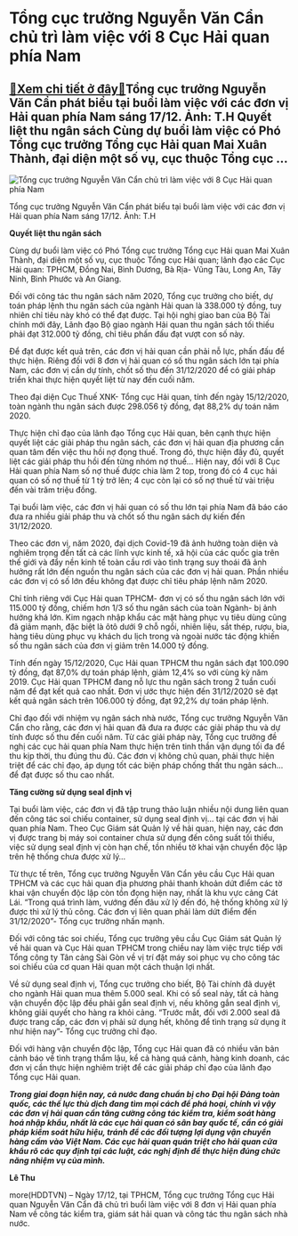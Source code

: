 Tổng cục trưởng Nguyễn Văn Cẩn chủ trì làm việc với 8 Cục Hải quan phía Nam
===========================================================================

[:gift:Xem chi tiết ở đây:gift:](https://hddtvn.com/tong-cuc-truong-nguyen-van-can-chu-tri-lam-viec-voi-8-cuc-hai-quan-phia-nam-2/)Tổng cục trưởng Nguyễn Văn Cẩn phát biểu tại buổi làm việc với các đơn vị Hải quan phía Nam sáng 17/12. Ảnh: T.H Quyết liệt thu ngân sách Cùng dự buổi làm việc có Phó Tổng cục trưởng Tổng cục Hải quan Mai Xuân Thành, đại diện một số vụ, cục thuộc Tổng cục …
-----------------------------------------------------------------------------------------------------------------------------------------------------------------------------------------------------------------------------------------------------------------





![Tổng cục trưởng Nguyễn Văn Cẩn chủ trì làm việc với 8 Cục Hải quan phía Nam](https://hddtvn.com/wp-content/uploads/2021/01/IMG-3789.jpg "Tổng cục trưởng Nguyễn Văn Cẩn chủ trì làm việc với 8 Cục Hải quan phía Nam")


Tổng cục trưởng Nguyễn Văn Cẩn phát biểu tại buổi làm việc với các đơn vị Hải quan phía Nam sáng 17/12. Ảnh: T.H



**Quyết liệt thu ngân sách** 


Cùng dự buổi làm việc có Phó Tổng cục trưởng Tổng cục Hải quan Mai Xuân Thành, đại diện một số vụ, cục thuộc Tổng cục Hải quan; lãnh đạo các Cục Hải quan: TPHCM, Đồng Nai, Bình Dương, Bà Rịa- Vũng Tàu, Long An, Tây Ninh, Bình Phước và An Giang.


Đối với công tác thu ngân sách năm 2020, Tổng cục trưởng cho biết, dự toán pháp lệnh thu ngân sách của ngành Hải quan là 338.000 tỷ đồng, tuy nhiên chỉ tiêu này khó có thể đạt được. Tại hội nghị giao ban của Bộ Tài chính mới đây, Lãnh đạo Bộ giao ngành Hải quan thu ngân sách tối thiếu phải đạt 312.000 tỷ đồng, chỉ tiêu phấn đấu đạt vượt con số này.


Để đạt được kết quả trên, các đơn vị hải quan cần phải nỗ lực, phấn đấu để thực hiện. Riêng đối với 8 đơn vị hải quan có số thu ngân sách lớn tại phía Nam, các đơn vị cần dự tính, chốt số thu đến 31/12/2020 để có giải pháp triển khai thực hiện quyết liệt từ nay đến cuối năm.


Theo đại diện Cục Thuế XNK- Tổng cục Hải quan, tính đến ngày 15/12/2020, toàn ngành thu ngân sách được 298.056 tỷ đồng, đạt 88,2% dự toán năm 2020.


Thực hiện chỉ đạo của lãnh đạo Tổng cục Hải quan, bên cạnh thực hiện quyết liệt các giải pháp thu ngân sách, các đơn vị hải quan địa phương cần quan tâm đến việc thu hồi nợ đọng thuế. Trong đó, thực hiện đầy đủ, quyết liệt các giải pháp thu hồi đến từng nhóm nợ thuế… Hiện nay, đối với 8 Cục Hải quan phía Nam số nợ thuế được chia làm 2 top, trong đó có 4 cục hải quan có số nợ thuế từ 1 tỷ trở lên; 4 cục còn lại có số nợ thuế từ vài triệu đến vài trăm triệu đồng.


Tại buổi làm việc, các đơn vị hải quan có số thu lớn tại phía Nam đã báo cáo đưa ra nhiều giải pháp thu và chốt số thu ngân sách dự kiến đến 31/12/2020.


Theo các đơn vị, năm 2020, đại dịch Covid-19 đã ảnh hưởng toàn diện và nghiêm trọng đến tất cả các lĩnh vực kinh tế, xã hội của các quốc gia trên thế giới và đẩy nền kinh tế toàn cầu rơi vào tình trạng suy thoái đã ảnh hưởng rất lớn đến nguồn thu ngân sách của các đơn vị hải quan. Phần nhiều các đơn vị có số lớn đều không đạt được chỉ tiêu pháp lệnh năm 2020.


Chỉ tính riêng với Cục Hải quan TPHCM- đơn vị có số thu ngân sách lớn với 115.000 tỷ đồng, chiếm hơn 1/3 số thu ngân sách của toàn Ngành- bị ảnh hưởng khá lớn. Kim ngạch nhập khẩu các mặt hàng phục vụ tiêu dùng cũng đã giảm mạnh, đặc biệt là ôtô dưới 9 chỗ ngồi, nhiên liệu, sắt thép, rượu, bia, hàng tiêu dùng phục vụ khách du lịch trong và ngoài nước tác động khiến số thu ngân sách của đơn vị giảm trên 14.000 tỷ đồng.


Tính đến ngày 15/12/2020, Cục Hải quan TPHCM thu ngân sách đạt 100.090 tỷ đồng, đạt 87,0% dự toán pháp lệnh, giảm 12,4% so với cùng kỳ năm 2019. Cục Hải quan TPHCM đang nỗ lực thu ngân sách trong 2 tuần cuối năm để đạt kết quả cao nhất. Đơn vị ước thực hiện đến 31/12/2020 sẽ đạt kết quả ngân sách trên 106.000 tỷ đồng, đạt 92,2% dự toán pháp lệnh.


Chỉ đạo đối với nhiệm vụ ngân sách nhà nước, Tổng cục trưởng Nguyễn Văn Cẩn cho rằng, các đơn vị hải quan đã đưa ra được các giải pháp thu và dự tính được số thu đến cuối năm. Từ các giải pháp này, Tổng cục trưởng đề nghị các cục hải quan phía Nam thực hiện trên tinh thần vận dụng tối đa để thu kịp thời, thu đúng thu đủ. Các đơn vị không chủ quan, phải thực hiện triệt để các chỉ đạo, áp dụng tốt các biện pháp chống thất thu ngân sách… để đạt được số thu cao nhất.


**Tăng cường sử dụng seal định vị**


Tại buổi làm việc, các đơn vị đã tập trung thảo luận nhiều nội dung liên quan đến công tác soi chiếu container, sử dụng seal định vị… tại các đơn vị hải quan phía Nam. Theo Cục Giám sát Quản lý về hải quan, hiện nay, các đơn vị được trang bị máy soi container chưa sử dụng đến công suất tối thiểu, việc sử dụng seal định vị còn hạn chế, tồn nhiều tờ khai vận chuyển độc lập trên hệ thống chưa được xử lý…


Từ thực tế trên, Tổng cục trưởng Nguyễn Văn Cẩn yêu cầu Cục Hải quan TPHCM và các cục hải quan địa phương phải thanh khoản dứt điểm các tờ khai vận chuyển độc lập còn tồn đọng hiện nay, nhất là khu vực cảng Cát Lái. “Trong quá trình làm, vướng đến đâu xử lý đến đó, hệ thống không xử lý được thì xử lý thủ công. Các đơn vị liên quan phải làm dứt điểm đến 31/12/2020”- Tổng cục trưởng nhấn mạnh.


Đối với công tác soi chiếu, Tổng cục trưởng yêu cầu Cục Giám sát Quản lý về hải quan và Cục Hải quan TPHCM trong chiều nay làm việc trực tiếp với Tổng công ty Tân cảng Sài Gòn về vị trí đặt máy soi phục vụ cho công tác soi chiếu của cơ quan Hải quan một cách thuận lợi nhất.


Về sử dụng seal định vị, Tổng cục trưởng cho biết, Bộ Tài chính đã duyệt cho ngành Hải quan mua thêm 5.000 seal. Khi có số seal này, tất cả hàng vận chuyển độc lập đều phải gắn seal định vị, nếu không gắn seal định vị, không giải quyết cho hàng ra khỏi cảng. “Trước mắt, đối với 2.000 seal đã được trang cấp, các đơn vị phải sử dụng hết, không để tình trạng sử dụng ít như hiện nay”- Tổng cục trưởng chỉ đạo.


Đối với hàng vận chuyển độc lập, Tổng cục Hải quan đã có nhiều văn bản cảnh báo về tình trạng thẩm lậu, kể cả hàng quá cảnh, hàng kinh doanh, các đơn vị cần thực hiện nghiêm triệt để các giải pháp chỉ đạo của lãnh đạo Tổng cục Hải quan.





***Trong giai đoạn hiện nay, cả nước đang chuẩn bị cho Đại hội Đảng toàn quốc, các thế lực thù dịch đang tìm mọi cách để phá hoại, chính vì vậy các đơn vị hải quan cần tăng cường công tác kiểm tra, kiểm soát hàng hoá nhập khẩu, nhất là các cục hải quan có sân bay quốc tế, cần có giải pháp kiểm soát hữu hiệu, tránh để các đối tượng lợi dụng vận chuyển hàng cấm vào Việt Nam. Các cục hải quan quán triệt cho hải quan cửa khẩu rõ các quy định tại các luật, các nghị định để thực hiện đúng chức năng nhiệm vụ của mình.***




**Lê Thu**



more(HDDTVN) – Ngày 17/12, tại TPHCM, Tổng cục trưởng Tổng cục Hải quan Nguyễn Văn Cẩn đã chủ trì buổi làm việc với 8 đơn vị Hải quan phía Nam về công tác kiểm tra, giám sát hải quan và công tác thu ngân sách nhà nước.


